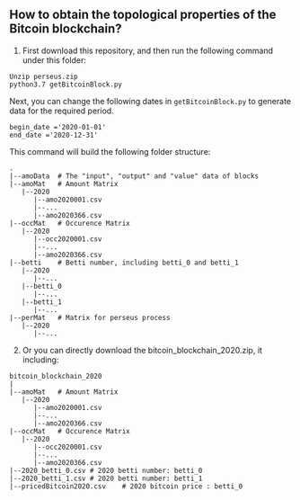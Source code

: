 ## How to obtain the topological properties of the Bitcoin blockchain?

1. First download this repository, and then run the following command under this folder:

```
Unzip perseus.zip
python3.7 getBitcoinBlock.py
```

Next, you can change the following dates in `getBitcoinBlock.py` to generate data for the required period.

```
begin_date ='2020-01-01'
end_date ='2020-12-31'
```

This command will build the following folder structure:

```
.
|--amoData	# The "input", "output" and "value" data of blocks
|--amoMat	# Amount Matrix
   |--2020
      |--amo2020001.csv
      |--...
      |--amo2020366.csv
|--occMat	# Occurence Matrix
   |--2020
      |--occ2020001.csv
      |--...
      |--amo2020366.csv
|--betti	# Betti number, including betti_0 and betti_1
   |--2020
      |--...
   |--betti_0
      |--...
   |--betti_1
      |--...
|--perMat	# Matrix for perseus process
   |--2020
      |--...
```


2. Or you can directly download the bitcoin_blockchain_2020.zip, it including:

```
bitcoin_blockchain_2020
|
|--amoMat	# Amount Matrix
   |--2020
      |--amo2020001.csv
      |--...
      |--amo2020366.csv
|--occMat	# Occurence Matrix
   |--2020
      |--occ2020001.csv
      |--...
      |--amo2020366.csv
|--2020_betti_0.csv	# 2020 betti number: betti_0
|--2020_betti_1.csv	# 2020 betti number: betti_1
|--pricedBitcoin2020.csv	# 2020 bitcoin price : betti_0
```
